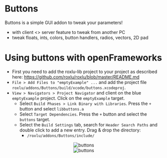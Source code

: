 Buttons
=======
Buttons is a simple GUI addon to tweak your parameters!
- with client <> server feature to tweak from another PC 
- tweak floats, ints, colors, button handlers, radios, vectors, 2D pad

Using buttons with openFrameworks
=================================
- First you need to add the roxlu-lib project to your project as described here: https://github.com/roxlu/roxlu/blob/master/README.md
- `File > Add Files to "emptyExample" ...` and add the project file `roxlu/addons/Buttons/build/xcode/buttons.xcodeproj`.
- `View > Navigators > Project Navigator` and client on the blue `emptyExample` project. Click on the `emptyExample` target.
   - Select `Build Phases > Link Binary with Libraries`. Press the `+` button and select `libbuttons.a`
   - Select `Target Dependencies`. Press the `+` button and select the `buttons` target.
   - Select the `Build Settings` tab, search for `Header Search Paths` and double click to add a new entry. Drag & drop the directory:
      - `/roxlu/addons/Buttons/include/`
  

<p align="center">
<img src="http://upload.roxlu.com/server/php/files/Screen%20shot%202012-07-18%20at%208.38.09%20PM.png" alt="buttons"><br>
<img src="http://upload.roxlu.com/server/php/files/Screen%20shot%202012-07-18%20at%202.23.24%20PM.png" alt="buttons"><br>
<img src="http://upload.roxlu.com/server/php/files/Screen%20shot%202012-10-04%20at%202.39.23%20PM.png" alt='buttons server">
</p>
